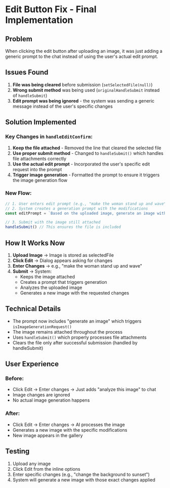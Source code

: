 # Edit Button Fix - Final Implementation

## Problem
When clicking the edit button after uploading an image, it was just adding a generic prompt to the chat instead of using the user's actual edit prompt.

## Issues Found
1. **File was being cleared** before submission (`setSelectedFile(null)`)
2. **Wrong submit method** was being used (`originalHandleSubmit` instead of `handleSubmit`)
3. **Edit prompt was being ignored** - the system was sending a generic message instead of the user's specific changes

## Solution Implemented

### Key Changes in `handleEditConfirm`:

1. **Keep the file attached** - Removed the line that cleared the selected file
2. **Use proper submit method** - Changed to `handleSubmit()` which handles file attachments correctly
3. **Use the actual edit prompt** - Incorporated the user's specific edit request into the prompt
4. **Trigger image generation** - Formatted the prompt to ensure it triggers the image generation flow

### New Flow:
```typescript
// 1. User enters edit prompt (e.g., "make the woman stand up and wave")
// 2. System creates a generation prompt with the modifications
const editPrompt = `Based on the uploaded image, generate an image with these modifications: ${prompt}...`;

// 3. Submit with the image still attached
handleSubmit() // This ensures the file is included
```

## How It Works Now

1. **Upload Image** → Image is stored as selectedFile
2. **Click Edit** → Dialog appears asking for changes
3. **Enter Changes** → e.g., "make the woman stand up and wave"
4. **Submit** → System:
   - Keeps the image attached
   - Creates a prompt that triggers generation
   - Analyzes the uploaded image
   - Generates a new image with the requested changes

## Technical Details

- The prompt now includes "generate an image" which triggers `isImageGenerationRequest()`
- The image remains attached throughout the process
- Uses `handleSubmit()` which properly processes file attachments
- Clears the file only after successful submission (handled by handleSubmit)

## User Experience

### Before:
- Click Edit → Enter changes → Just adds "analyze this image" to chat
- Image changes are ignored
- No actual image generation happens

### After:
- Click Edit → Enter changes → AI processes the image
- Generates a new image with the specific modifications
- New image appears in the gallery

## Testing
1. Upload any image
2. Click Edit from the inline options
3. Enter specific changes (e.g., "change the background to sunset")
4. System will generate a new image with those exact changes applied